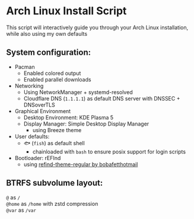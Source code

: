 # Arch Linux Install Script
This script will interactively guide you through your Arch Linux installation, while also using my own defaults

## System configuration:
- Pacman
  - Enabled colored output
  - Enabled parallel downloads
- Networking
  - Using NetworkManager + systemd-resolved
  - Cloudflare DNS (`1.1.1.1`) as default DNS server with DNSSEC + DNSoverTLS
- Graphical Environment
  - Desktop Environment: KDE Plasma 5
  - Display Manager: Simple Desktop Display Manager
    - using Breeze theme
- User defaults:
  - 🐟 (`fish`) as default shell
    - chainloaded with `bash` to ensure posix support for login scripts
- Bootloader: rEFInd
  - using [refind-theme-regular by bobafetthotmail](https://github.com/bobafetthotmail/refind-theme-regular)


## BTRFS subvolume layout:
`@` as `/`  
`@home` as `/home` with zstd compression  
`@var` as `/var`  
